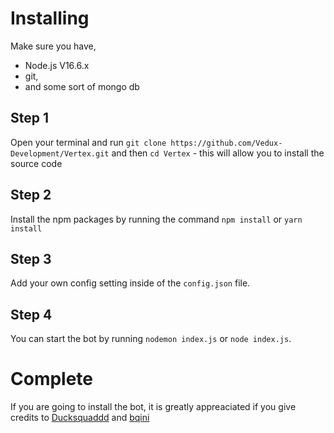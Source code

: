 # Installing

Make sure you have,

- Node.js V16.6.x
- git,
- and some sort of mongo db

## Step 1

Open your terminal and run `git clone https://github.com/Vedux-Development/Vertex.git` and then `cd Vertex` - this will allow you to install the source code

## Step 2

Install the npm packages by running the command `npm install` or `yarn install`

## Step 3

Add your own config setting inside of the `config.json` file.

## Step 4

You can start the bot by running `nodemon index.js` or `node index.js`.

# Complete

If you are going to install the bot, it is greatly appreaciated if you give credits to [Ducksquaddd](https://github.com/Ducksquaddd) and [bqini](https://github.com/bqini)
